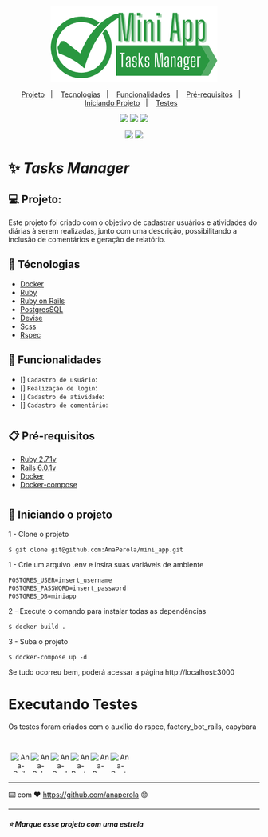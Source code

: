 <div align="center">
  <img height="150em" src="./app/assets/images/logo-miniapp.png" />
</div>

<p align="center">
  <a href="#-projeto">Projeto</a>&nbsp;&nbsp;&nbsp;|&nbsp;&nbsp;&nbsp;
  <a href="#-técnologias">Tecnologias</a>&nbsp;&nbsp;&nbsp;|&nbsp;&nbsp;&nbsp;
  <a href="#-funcionalidades">Funcionalidades</a>&nbsp;&nbsp;&nbsp;|&nbsp;&nbsp;&nbsp;
  <a href="#-pré-requisitos">Pré-requisitos</a>&nbsp;&nbsp;&nbsp;|&nbsp;&nbsp;&nbsp;
  <a href="#-iniciando-o-projeto">Iniciando Projeto</a>&nbsp;&nbsp;&nbsp;|&nbsp;&nbsp;&nbsp;
  <a href="#-executando-testes">Testes</a>&nbsp;&nbsp;&nbsp;
</p>

<p align="center">
  <img src="https://img.shields.io/badge/Ruby-CC342D?style=for-the-badge&logo=ruby&logoColor=white"/>
  <img src="https://img.shields.io/badge/Docker-2496ED?style=for-the-badge&logo=docker&logoColor=white"/>
  <img src="https://img.shields.io/badge/PostgreSQL-316192?style=for-the-badge&logo=postgresql&logoColor=white"/>
</p>
<p align="center">
  <img src="https://img.shields.io/static/v1?label=release-date&message=May-2022&color=orange"/>
  <img src="https://img.shields.io/static/v1?label=status&message=Development&color=green"/>  
</p>

# ✨ *Tasks Manager*

## 💻 Projeto:

Este projeto foi criado com o objetivo de cadastrar usuários e atividades do diárias à serem realizadas, junto com uma descrição, possibilitando a inclusão de comentários e geração de relatório.

## 🚀 Técnologias

- [Docker](https://www.docker.com/)
- [Ruby](https://www.ruby-lang.org/pt/)
- [Ruby on Rails](https://rubyonrails.org/)
- [PostgresSQL](https://www.postgresql.org/)
- [Devise](https://github.com/heartcombo/devise)
- [Scss](https://sass-lang.com/)
- [Rspec](https://rspec.info/)

## 🔨 Funcionalidades

- [] `Cadastro de usuário`: 
- [] `Realização de login`: 
- [] `Cadastro de atividade`: 
- [] `Cadastro de comentário`:
#

## 📋 Pré-requisitos

- [Ruby 2.7.1v](https://www.ruby-lang.org/pt/)
- [Rails 6.0.1v](https://rubyonrails.org/)
- [Docker](https://www.docker.com/)
- [Docker-compose](https://docs.docker.com/compose/)

# 
## 🔧 Iniciando o projeto

1 - Clone o projeto
```console
$ git clone git@github.com:AnaPerola/mini_app.git
```
1 - Crie um arquivo .env e insira suas variáveis de ambiente
```console
POSTGRES_USER=insert_username
POSTGRES_PASSWORD=insert_password
POSTGRES_DB=miniapp
```
2 - Execute o comando para instalar todas as dependências
```console
$ docker build .
```
3 - Suba o projeto 
```console
$ docker-compose up -d
```
Se tudo ocorreu bem, poderá acessar a página http://localhost:3000

# Executando Testes

Os testes foram criados com o auxilio do rspec, factory_bot_rails, capybara
#

<div align="center" style="display:flex; padding:5px; ">
  <img
    alt="Ana-Rails" 
    style="height:40px; width:40px;"
    src="https://cdn.jsdelivr.net/gh/devicons/devicon/icons/rails/rails-plain.svg"
  >
  <img
    alt="Ana-Ruby"
    style="height:40px; width:40px;"
    src="https://cdn.jsdelivr.net/gh/devicons/devicon/icons/ruby/ruby-original.svg"
  />
  <img
    alt="Ana-Docker"
    style="height:40px; width:40px;"
    src="https://cdn.jsdelivr.net/gh/devicons/devicon/icons/docker/docker-original.svg" 
  />
  <img
    alt="Ana-PostgresSQL"
    style="height:40px; width:40px;"
    src="https://cdn.jsdelivr.net/gh/devicons/devicon/icons/postgresql/postgresql-original.svg" 
  />
  <img
    alt="Ana-Rspec"
    style="height:40px; width:40px;"
    src="https://cdn.jsdelivr.net/gh/devicons/devicon/icons/rspec/rspec-original.svg" 
  />
  <img
    alt="Ana-Bootstrap"
    style="height:40px; width:40px;"
    src="https://cdn.jsdelivr.net/gh/devicons/devicon/icons/bootstrap/bootstrap-original.svg" 
  />
</div>          

---
⌨️ com ❤️ https://github.com/anaperola 😊

---
##### ⭐ Marque esse projeto com uma estrela